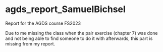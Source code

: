 # agds_report_SamuelBichsel
Report for the AGDS course FS2023


Due to me missing the class when the pair exercise (chapter 7) was done and not being able to find someone to do it with afterwards, this part is missing from my report. 
